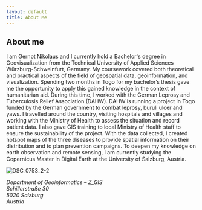 ```yaml
---
layout: default
title: About Me
---
```


<h2>About me</h2>

I am Gernot Nikolaus and I currently hold a Bachelor's degree in Geovisualization from the Technical University of Applied Sciences Würzburg-Schweinfurt, Germany. My coursework covered both theoretical and practical aspects of the field of geospatial data, geoinformation, and visualization. Spending two months in Togo for my bachelor’s thesis gave me the opportunity to apply this gained knowledge in the context of humanitarian aid. During this time, I worked with the German Leprosy and Tuberculosis Relief Association (DAHW). DAHW is running a project in Togo funded by the German government to combat leprosy, buruli ulcer and yaws. I travelled around the country, visiting hospitals and villages and working with the Ministry of Health to assess the situation and record patient data. I also gave GIS training to local Ministry of Health staff to ensure the sustainability of the project. With the data collected, I created hotspot maps of the three diseases to provide spatial information on their distribution and to plan prevention campaigns. To deepen my knowledge on earth observation and remote sensing, I am currently studying the Copernicus Master in Digital Earth at the University of Salzburg, Austria.

![DSC_0753_2-2](https://github.com/gernotnikolaus/gernotnikolaus.github.io/assets/148253460/618e6d17-e809-4b97-93cb-ae8735580211)



*Department of Geoinformatics – Z_GIS*  
*Schillerstraße 30*  
*5020 Salzburg*  
*Austria*  
